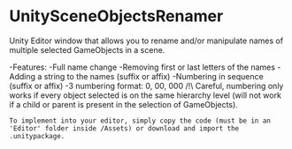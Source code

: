 # UnitySceneObjectsRenamer
Unity Editor window that allows you to rename and/or manipulate names of multiple selected GameObjects in a scene.

-Features:
    -Full name change
    -Removing first or last letters of the names
    -Adding a string to the names (suffix or affix)
    -Numbering in sequence (suffix or affix)
    -3 numbering format: 0, 00, 000
    /!\ Careful, numbering only works if every object selected is on the same hierarchy level (will not work if a child or parent is present in the selection of GameObjects).

    To implement into your editor, simply copy the code (must be in an 'Editor' folder inside /Assets) or download and import the .unitypackage.